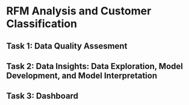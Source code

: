 # RFM Analysis and Customer Classification

## Task 1: Data Quality Assesment

## Task 2: Data Insights: Data Exploration, Model Development, and Model Interpretation

## Task 3: Dashboard

